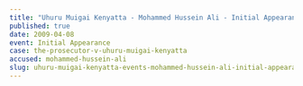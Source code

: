 ```yaml
---
title: "Uhuru Muigai Kenyatta - Mohammed Hussein Ali - Initial Appearance"
published: true
date: 2009-04-08
event: Initial Appearance
case: the-prosecutor-v-uhuru-muigai-kenyatta
accused: mohammed-hussein-ali
slug: uhuru-muigai-kenyatta-events-mohammed-hussein-ali-initial-appearance
---
```

